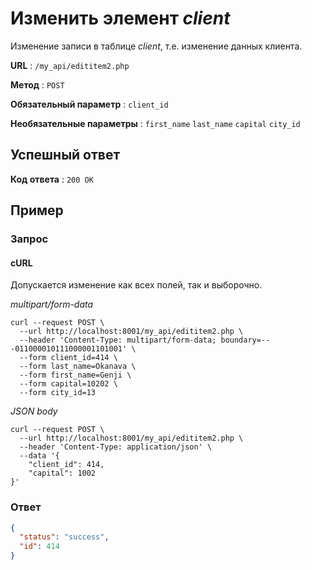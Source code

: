 # Изменить элемент *client*

Изменение записи в таблице *client*, т.е. изменение данных клиента.

**URL** : `/my_api/edititem2.php`

**Метод** : `POST`

**Обязательный параметр** : `client_id`

**Необязательные параметры** : `first_name` `last_name` `capital` `city_id`

## Успешный ответ

**Код ответа** : `200 OK`




## Пример

### Запрос

#### cURL
Допускается изменение как всех полей, так и выборочно.


*multipart/form-data*

```shell
curl --request POST \
  --url http://localhost:8001/my_api/edititem2.php \
  --header 'Content-Type: multipart/form-data; boundary=---011000010111000001101001' \
  --form client_id=414 \
  --form last_name=Okanava \
  --form first_name=Genji \
  --form capital=10202 \
  --form city_id=13
```

*JSON body*

```shell
curl --request POST \
  --url http://localhost:8001/my_api/edititem2.php \
  --header 'Content-Type: application/json' \
  --data '{
	"client_id": 414,
	"capital": 1002
}'
```

### Ответ

```json
{
  "status": "success",
  "id": 414
}
```
